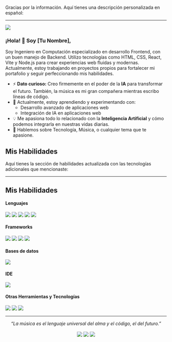 Gracias por la información. Aquí tienes una descripción personalizada en español:

---

![](https://komarev.com/ghpvc/?username=TuNombreDeUsuario)

### ¡Hola! 👋 Soy [Tu Nombre],

Soy Ingeniero en Computación especializado en desarrollo Frontend, con un buen manejo de Backend. Utilizo tecnologías como HTML, CSS, React, Vite y Node.js para crear experiencias web fluidas y modernas. Actualmente, estoy trabajando en proyectos propios para fortalecer mi portafolio y seguir perfeccionando mis habilidades.

- ⚡ **Dato curioso:** Creo firmemente en el poder de la **IA** para transformar el futuro. También, la música es mi gran compañera mientras escribo líneas de código.
- 🔭 Actualmente, estoy aprendiendo y experimentando con:
  - Desarrollo avanzado de aplicaciones web
  - Integración de IA en aplicaciones web
- :bulb: Me apasiona todo lo relacionado con la **Inteligencia Artificial** y cómo podemos integrarla en nuestras vidas diarias.
- 💬 Hablemos sobre Tecnología, Música, o cualquier tema que te apasione.

## Mis Habilidades

Aquí tienes la sección de habilidades actualizada con las tecnologías adicionales que mencionaste:

---

## Mis Habilidades

<h4>Lenguajes</h4>
<span> 
  <img src="https://img.shields.io/badge/HTML5-E34F26?style=for-the-badge&logo=html5&logoColor=white">
  <img src="https://img.shields.io/badge/CSS3-1572B6?style=for-the-badge&logo=css3&logoColor=white">
  <img src="https://img.shields.io/badge/JavaScript-F7DF1E?style=for-the-badge&logo=javascript&logoColor=black">
  <img src="https://img.shields.io/badge/Python-3776AB?style=for-the-badge&logo=python&logoColor=white">
  <img src="https://img.shields.io/badge/Java-ED8B00?style=for-the-badge&logo=java&logoColor=white">
</span>

<h4>Frameworks</h4>
<span>
  <img src="https://img.shields.io/badge/React-61DAFB?style=for-the-badge&logo=react&logoColor=black">
  <img src="https://img.shields.io/badge/Vite-646CFF?style=for-the-badge&logo=vite&logoColor=white">
  <img src="https://img.shields.io/badge/Bootstrap-563D7C?style=for-the-badge&logo=bootstrap&logoColor=white">
  <img src="https://img.shields.io/badge/React_Bootstrap-563D7C?style=for-the-badge&logo=react-bootstrap&logoColor=white">
</span>

<h4>Bases de datos</h4>
<span>
  <img src="https://img.shields.io/badge/MySQL-00000F?style=for-the-badge&logo=mysql&logoColor=white">
</span>

<h4>IDE</h4>
<span>
  <img src="https://img.shields.io/badge/Visual_Studio_Code-0078D4?style=for-the-badge&logo=visual%20studio%20code&logoColor=white">
</span>

<h4>Otras Herramientas y Tecnologías</h4>
<span>
  <img src="https://img.shields.io/badge/Node.js-339933?style=for-the-badge&logo=nodedotjs&logoColor=white">
  <img src="https://img.shields.io/badge/Git-F05032?style=for-the-badge&logo=git&logoColor=white">
  <img src="https://img.shields.io/badge/GitHub-181717?style=for-the-badge&logo=github&logoColor=white">
</span>

<hr>
<p align="center">
   <i>“La música es el lenguaje universal del alma y el código, el del futuro.”</i>
   <br>
<br>	
<a target="_blank" href="https://www.linkedin.com/in/tu-nombre/"><img src="https://img.shields.io/badge/-LinkedIn-0077B5?style=for-the-badge&logo=Linkedin&logoColor=white"></img></a>
<a target="_blank" href="mailto:tuemail@example.com"><img src="https://img.shields.io/badge/-Gmail-D14836?style=for-the-badge&logo=Gmail&logoColor=white"></img></a>
<a target="_blank" href="https://twitter.com/tuusuario"><img src="https://img.shields.io/badge/-Twitter-1DA1F2?style=for-the-badge&logo=Twitter&logoColor=white"></img></a>
<br>
</p>

